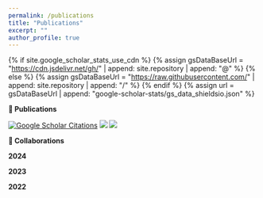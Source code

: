```yaml
---
permalink: /publications
title: "Publications"
excerpt: ""
author_profile: true
---
```


{% if site.google_scholar_stats_use_cdn %}
{% assign gsDataBaseUrl = "https://cdn.jsdelivr.net/gh/" | append: site.repository | append: "@" %}
{% else %}
{% assign gsDataBaseUrl = "https://raw.githubusercontent.com/" | append: site.repository | append: "/" %}
{% endif %}
{% assign url = gsDataBaseUrl | append: "google-scholar-stats/gs_data_shieldsio.json" %}


**📝 Publications** 
 
 <a href='https://scholar.google.com/citations?user=YXUc9QMAAAAJ'><img src="https://img.shields.io/badge/Citations-0-brightgreen" alt="Google Scholar Citations"></a>
 <a href='https://scholar.google.com/citations?user=YXUc9QMAAAAJ'><img src="https://img.shields.io/endpoint?url={{url|url_encode}}&logo=Google%20Scholar&labelColor=f6f6f6&color=9cf&style=flat&label=Citations"></a>
 <a href='https://scholar.google.com/citations?user=YXUc9QMAAAAJ'><img src="https://img.shields.io/badge/Citations-{{ message }}-brightgreen"></a>

<script>
  // 假设你可以从 JSON 文件加载数据
  fetch('https://raw.githubusercontent.com/jianbinwang1996/jianbinwang1996.github.io/google-scholar-stats/gs_data_shieldsio.json')
    .then(response => response.json())
    .then(data => {
      const citations = data.message;  // 获取引用数
      document.getElementById('citations-badge').src = `https://img.shields.io/badge/Citations-${citations}-brightgreen`;
    });
</script>


**📖 Collaborations**

**2024**


**2023**


**2022**
